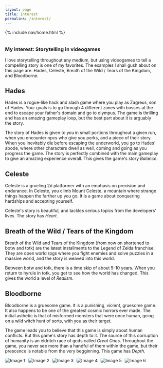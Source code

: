```yaml
---
layout: page
title: Interest
permalink: /interest/
---
```


{% include nav/home.html %}


<style>
    /* Style looks pretty compact, trace grid-container and grid-item in the code */
    .grid-container {
        display: grid;
        grid-template-columns: repeat(auto-fill, minmax(150px, 1fr)); /* Dynamic columns */
        gap: 10px;
    }
    .grid-item {
        text-align: center;
    }
    .grid-item img {
        width: 100%;
        height: 100px; /* Fixed height for uniformity */
        object-fit: contain; /* Ensure the image fits within the fixed height */
    }
    .grid-item p {
        margin: 5px 0; /* Add some margin for spacing */
    }

      .image-gallery {
        display: flex;
        flex-wrap: nowrap;
        overflow-x: auto;
        gap: 10px;
        }

    .image-gallery img {
        max-height: 150px;
        object-fit: cover;
        border-radius: 5px;
    }
</style>

<!-- This grid_container class is for the CSS styling, the id is for JavaScript connection -->
<div class="grid-container" id="grid_container">
    <!-- content will be added here by JavaScript -->
</div>



### My interest: Storytelling in videogames
I love storytelling throughout any medium, but using videogames to tell a compelling story is one of my favorites. The examples I shall gush about on this page are: Hades, Celeste, Breath of the Wild / Tears of the Kingdom, and Bloodborne.

## Hades

Hades is a rogue-like hack and slash game where you play as Zagreus, son of Hades. Your goals is to go through 4 different zones with bosses at the end to escape your father's domain and go to olympus. The game is thrilling and has an amazing gameplay loop, but the best part about it is arguably the story.

The story of Hades is given to you in small portions throughout a given run, when you encounter npcs who give you perks, and a piece of their story. When you inevitably die before escaping the underworld, you go to Hades' abode, where other characters dwell as well, coming and going as you progress the game. The story is perfectly combined with the main gameplay to give an amazing experience overall. This gives the game's story *Balance*.

## Celeste

Celeste is a grueling 2d platformer with an emphasis on precision and endurance. In  Celeste, you climb Mount Celeste, a mountain where strange things happen the farther up you go. It is a game about conquering hardships and accepting yourself.

Celeste's story is beautiful, and tackles serious topics from the developers' lives. The story has *Heart*.

## Breath of the Wild / Tears of the Kingdom

Breath of the Wild and Tears of the Kingdom (from now on shortened to botw and totk) are the latest installments to the Legend of Zelda franchise. They are open world rpgs where you fight enemies and solve puzzles in a massive world, and the story is weaved into this world. 

Between botw and totk, there is a time skip of about 5-10 years. When you return to hyrule in totk, you get to see how the world has changed. This gives the world a level of *Realism*.

## Bloodborne

Bloodborne is a gruesome game. It is a punishing, violent, gruesome game. It also happens to be one of the greatest cosmic horrors ever made. The initial asthetic is that of misformed monsters that were once human, going on a wild witch hunt of sorts, with you as their target. 

The game leads you to believe that this game is simply about human conflicts. But this game's story has depth to it. The source of this corruption of humanity is an eldritch race of gods called *Great Ones*. Throughout the game, you never see more than a handful of them within the game, but their prescence is notable from the very begginning. This game has *Depth*.

<div class="image-gallery">
  <img src="{{site.baseurl}}/images/about/Bloodborne.jpg" alt="Image 1">
  <img src="{{site.baseurl}}/images/about/botw.jpg" alt="Image 2">
 <img src="{{site.baseurl}}/images/about/totk.jpeg" alt="Image 3">
 <img src="{{site.baseurl}}/images/about/Stardew.jpg" alt="Image 4">
 <img src="{{site.baseurl}}/images/about/hades.jpeg" alt="Image 5">
 <img src="{{site.baseurl}}/images/about/celeste.png" alt="Image 6">
</div>
